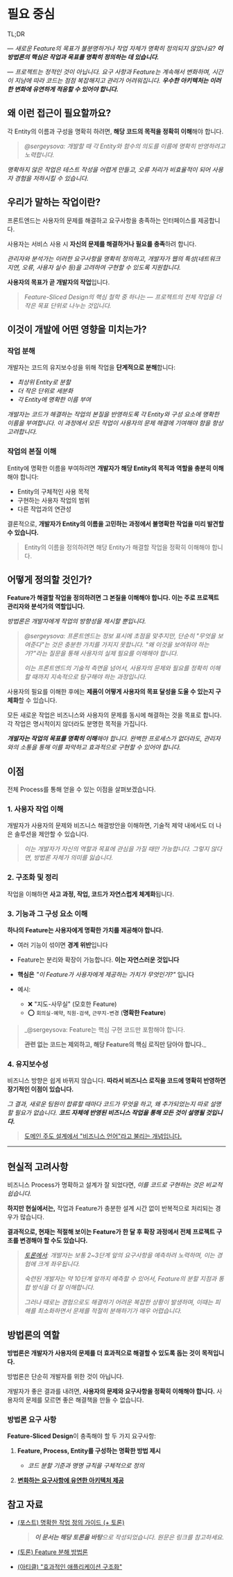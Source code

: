 # 필요 중심

TL;DR

— *새로운 Feature의 목표가 불분명하거나 작업 자체가 명확히 정의되지 않았나요? **이 방법론의 핵심은 작업과 목표를 명확히 정의하는 데 있습니다.***

— *프로젝트는 정적인 것이 아닙니다. 요구 사항과 Feature는 계속해서 변화하며, 시간이 지남에 따라 코드는 점점 복잡해지고 관리가 어려워집니다. **우수한 아키텍처는 이러한 변화에 유연하게 적응할 수 있어야 합니다.***

## 왜 이런 접근이 필요할까요?[​](#왜-이런-접근이-필요할까요 "해당 헤딩으로 이동")

각 Entity의 이름과 구성을 명확히 하려면, **해당 코드의 목적을 정확히 이해**해야 합니다.

> *@sergeysova: 개발할 때 각 Entity와 함수의 의도를 이름에 명확히 반영하려고 노력합니다.*

*명확하지 않은 작업은 테스트 작성을 어렵게 만들고, 오류 처리가 비효율적이 되어 사용자 경험을 저하시킬 수 있습니다.*

## 우리가 말하는 작업이란?[​](#우리가-말하는-작업이란 "해당 헤딩으로 이동")

프론트엔드는 사용자의 문제를 해결하고 요구사항을 충족하는 인터페이스를 제공합니다.

사용자는 서비스 사용 시 **자신의 문제를 해결하거나 필요를 충족**하려 합니다.

*관리자와 분석가는 이러한 요구사항을 명확히 정의하고, 개발자가 웹의 특성(네트워크 지연, 오류, 사용자 실수 등)을 고려하여 구현할 수 있도록 지원합니다.*

**사용자의 목표가 곧 개발자의 작업**입니다.

> *Feature-Sliced Design의 핵심 철학 중 하나는 — 프로젝트의 전체 작업을 더 작은 목표 단위로 나누는 것입니다.*

## 이것이 개발에 어떤 영향을 미치는가?[​](#이것이-개발에-어떤-영향을-미치는가 "해당 헤딩으로 이동")

### 작업 분해[​](#작업-분해 "해당 헤딩으로 이동")

개발자는 코드의 유지보수성을 위해 작업을 **단계적으로 분해**합니다:

* *최상위 Entity로 분할*
* *더 작은 단위로 세분화*
* *각 Entity에 명확한 이름 부여*

*개발자는 코드가 해결하는 작업의 본질을 반영하도록 각 Entity와 구성 요소에 명확한 이름을 부여합니다.* *이 과정에서 모든 작업이 사용자의 문제 해결에 기여해야 함을 항상 고려합니다.*

### 작업의 본질 이해[​](#작업의-본질-이해 "해당 헤딩으로 이동")

Entity에 명확한 이름을 부여하려면 **개발자가 해당 Entity의 목적과 역할을 충분히 이해**해야 합니다:

* Entity의 구체적인 사용 목적
* 구현하는 사용자 작업의 범위
* 다른 작업과의 연관성

결론적으로, **개발자가 Entity의 이름을 고민하는 과정에서 불명확한 작업을 미리 발견할 수 있습니다.**

> Entity의 이름을 정의하려면 해당 Entity가 해결할 작업을 정확히 이해해야 합니다.

## 어떻게 정의할 것인가?[​](#어떻게-정의할-것인가 "해당 헤딩으로 이동")

**Feature가 해결할 작업을 정의하려면 그 본질을 이해해야 합니다. 이는 주로 프로젝트 관리자와 분석가의 역할입니다.**

*방법론은 개발자에게 작업의 방향성을 제시할 뿐입니다.*

> *@sergeysova: 프론트엔드는 정보 표시에 초점을 맞추지만, 단순히 "무엇을 보여준다"는 것은 충분한 가치를 가지지 못합니다. "왜 이것을 보여줘야 하는가?"라는 질문을 통해 사용자의 실제 필요를 이해해야 합니다.*
>
> *이는 프론트엔드의 기술적 측면을 넘어서, 사용자의 문제와 필요를 정확히 이해할 때까지 지속적으로 탐구해야 하는 과정입니다.*

사용자의 필요를 이해한 후에는 **제품이 어떻게 사용자의 목표 달성을 도울 수 있는지 구체화**할 수 있습니다.

모든 새로운 작업은 비즈니스와 사용자의 문제를 동시에 해결하는 것을 목표로 합니다. 각 작업은 명시적이지 않더라도 분명한 목적을 가집니다.

***개발자는 작업의 목표를 명확히 이해**해야 합니다. 완벽한 프로세스가 없더라도, 관리자와의 소통을 통해 이를 파악하고 효과적으로 구현할 수 있어야 합니다.*

## 이점[​](#이점 "해당 헤딩으로 이동")

전체 Process를 통해 얻을 수 있는 이점을 살펴보겠습니다.

### 1. 사용자 작업 이해[​](#1-사용자-작업-이해 "해당 헤딩으로 이동")

개발자가 사용자의 문제와 비즈니스 해결방안을 이해하면, 기술적 제약 내에서도 더 나은 솔루션을 제안할 수 있습니다.

> *이는 개발자가 자신의 역할과 목표에 관심을 가질 때만 가능합니다. 그렇지 않다면, 방법론 자체가 의미를 잃습니다.*

### 2. 구조화 및 정리[​](#2-구조화-및-정리 "해당 헤딩으로 이동")

작업을 이해하면 **사고 과정, 작업, 코드가 자연스럽게 체계화**됩니다.

### 3. 기능과 그 구성 요소 이해[​](#3-기능과-그-구성-요소-이해 "해당 헤딩으로 이동")

**하나의 Feature는 사용자에게 명확한 가치를 제공해야 합니다.**

* 여러 기능이 섞이면 **경계 위반**입니다

* Feature는 분리와 확장이 가능합니다. **이는 자연스러운 것입니다**

* **핵심은** *"이 Feature가 사용자에게 제공하는 가치가 무엇인가?"* 입니다

* 예시:

  <!-- -->

  * ❌ "지도-사무실" (모호한 Feature)
  * ⭕ `회의실-예약`, `직원-검색`, `근무지-변경` (**명확한 Feature**)

> \_@sergeysova: Feature는 핵심 구현 코드만 포함해야 합니다.
>
> **관련 없는 코드는 제외하고, 해당 Feature의 핵심 로직만 담아야 합니다.**\_

### 4. 유지보수성[​](#4-유지보수성 "해당 헤딩으로 이동")

비즈니스 방향은 쉽게 바뀌지 않습니다. **따라서 비즈니스 로직을 코드에 명확히 반영하면 장기적인 이점이 있습니다.**

*그 결과, 새로운 팀원이 합류할 때마다 코드가 무엇을 하고, 왜 추가되었는지 따로 설명할 필요가 없습니다. **코드 자체에 반영된 비즈니스 작업을 통해 모든 것이 설명될 것입니다.***

> [도메인 주도 설계에서 "비즈니스 언어"라고 불리는 개념입니다.](https://thedomaindrivendesign.io/developing-the-ubiquitous-language)

***

## 현실적 고려사항[​](#현실적-고려사항 "해당 헤딩으로 이동")

비즈니스 Process가 명확하고 설계가 잘 되었다면, *이를 코드로 구현하는 것은 비교적 쉽습니다.*

**하지만 현실에서는,** 작업과 Feature가 충분한 설계 시간 없이 반복적으로 처리되는 경우가 많습니다.

**결과적으로, 현재는 적절해 보이는 Feature가 한 달 후 확장 과정에서 전체 프로젝트 구조를 변경해야 할 수도 있습니다.**

> *[토론에서](https://t.me/sergeysova/318): 개발자는 보통 2\~3단계 앞의 요구사항을 예측하려 노력하며, 이는 경험에 크게 좌우됩니다.*
>
> *숙련된 개발자는 약 10단계 앞까지 예측할 수 있어서, Feature의 분할 지점과 통합 방식을 더 잘 이해합니다.*
>
> *그러나 때로는 경험으로도 해결하기 어려운 복잡한 상황이 발생하며, 이때는 피해를 최소화하면서 문제를 적절히 분해하기가 매우 어렵습니다.*

## 방법론의 역할[​](#방법론의-역할 "해당 헤딩으로 이동")

**방법론은 개발자가 사용자의 문제를 더 효과적으로 해결할 수 있도록 돕는 것이 목적입니다.**

방법론은 단순히 개발자를 위한 것이 아닙니다.

개발자가 좋은 결과를 내려면, **사용자의 문제와 요구사항을 정확히 이해해야 합니다.** 사용자의 문제를 모르면 좋은 해결책을 만들 수 없습니다.

### 방법론 요구 사항[​](#방법론-요구-사항 "해당 헤딩으로 이동")

**Feature-Sliced Design**이 충족해야 할 두 가지 요구사항:

1. **Feature, Process, Entity를 구성하는 명확한 방법 제시**

   * *코드 분할 기준과 명명 규칙을 구체적으로 정의*

2. **[변화하는 요구사항에 유연한 아키텍처 제공](/documentation/kr/docs/about/understanding/architecture.md#adaptability)**

## 참고 자료[​](#참고-자료 "해당 헤딩으로 이동")

* [(포스트) 명확한 작업 정의 가이드 (+ 토론)](https://t.me/sergeysova/318)

  > ***이 문서는 해당 토론을 바탕**으로 작성되었습니다. 원문은 링크를 참고하세요.*

* [(토론) Feature 분해 방법론](https://t.me/atomicdesign/18972)

* [(아티클) "효과적인 애플리케이션 구조화"](https://alexmngn.medium.com/how-to-better-organize-your-react-applications-2fd3ea1920f1)
